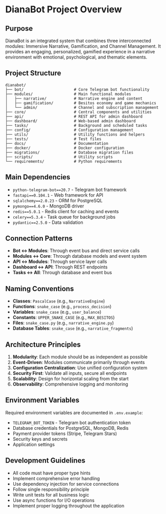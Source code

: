 # DianaBot Project Overview

## Purpose
DianaBot is an integrated system that combines three interconnected modules: Immersive Narrative, Gamification, and Channel Management. It provides an engaging, personalized, gamified experience in a narrative environment with emotional, psychological, and thematic elements.

## Project Structure
```
dianabot/
├── bot/                      # Core Telegram bot functionality
├── modules/                  # Main functional modules
│   ├── narrative/            # Narrative engine and content
│   ├── gamification/         # Besitos economy and game mechanics
│   └── admin/                # Channel and subscription management
├── core/                     # Central components and utilities
├── api/                      # REST API for admin dashboard
├── dashboard/                # Web-based admin dashboard
├── tasks/                    # Background and scheduled tasks
├── config/                   # Configuration management
├── utils/                    # Utility functions and helpers
├── tests/                    # Test files
├── docs/                     # Documentation
├── docker/                   # Docker configuration
├── migrations/               # Database migration files
├── scripts/                  # Utility scripts
└── requirements/             # Python requirements
```

## Main Dependencies
- `python-telegram-bot==20.7` - Telegram bot framework
- `fastapi==0.104.1` - Web framework for API
- `sqlalchemy==2.0.23` - ORM for PostgreSQL
- `pymongo==4.6.0` - MongoDB driver
- `redis==5.0.1` - Redis client for caching and events
- `celery==5.3.4` - Task queue for background jobs
- `pydantic==2.5.0` - Data validation

## Connection Patterns
- **Bot ↔ Modules**: Through event bus and direct service calls
- **Modules ↔ Core**: Through database models and event system
- **API ↔ Modules**: Through service layer calls
- **Dashboard ↔ API**: Through REST endpoints
- **Tasks ↔ All**: Through database and event bus

## Naming Conventions
- **Classes**: `PascalCase` (e.g., `NarrativeEngine`)
- **Functions**: `snake_case` (e.g., `process_decision`)
- **Variables**: `snake_case` (e.g., `user_balance`)
- **Constants**: `UPPER_SNAKE_CASE` (e.g., `MAX_BESITOS`)
- **Files**: `snake_case.py` (e.g., `narrative_engine.py`)
- **Database Tables**: `snake_case` (e.g., `narrative_fragments`)

## Architecture Principles
1. **Modularity**: Each module should be as independent as possible
2. **Event-Driven**: Modules communicate primarily through events
3. **Configuration Centralization**: Use unified configuration system
4. **Security First**: Validate all inputs, secure all endpoints
5. **Scalability**: Design for horizontal scaling from the start
6. **Observability**: Comprehensive logging and monitoring

## Environment Variables
Required environment variables are documented in `.env.example`:
- `TELEGRAM_BOT_TOKEN` - Telegram bot authentication token
- Database credentials for PostgreSQL, MongoDB, Redis
- Payment provider tokens (Stripe, Telegram Stars)
- Security keys and secrets
- Application settings

## Development Guidelines
- All code must have proper type hints
- Implement comprehensive error handling
- Use dependency injection for service connections
- Follow single responsibility principle
- Write unit tests for all business logic
- Use async functions for I/O operations
- Implement proper logging throughout the application